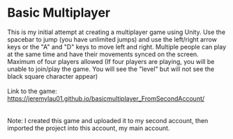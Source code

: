 # Basic Multiplayer

This is my initial attempt at creating a multiplayer game using Unity. Use the spacebar to jump (you have unlimited jumps) and use the left/right arrow keys or the "A" and "D" keys to move left and right. Multiple people can play at the same time and have their movements synced on the screen. <br>Maximum of four players allowed (If four players are playing, you will be unable to join/play the game. You will see the "level" but will not see the black square character appear)<br><br>
Link to the game: https://jeremylau01.github.io/basicmultiplayer_FromSecondAccount/
<br><br><br>Note: I created this game and uploaded it to my second account, then imported the project into this account, my main account.
